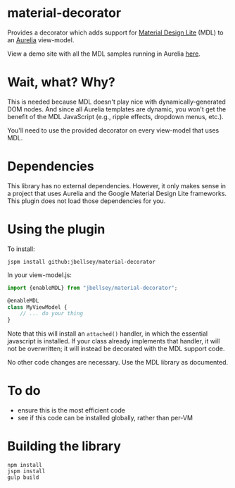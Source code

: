 # material-decorator

Provides a decorator which adds support for 
[Material Design Lite](http://getmdl.io) (MDL) to an 
[Aurelia](http://aurelia.io) view-model.

View a demo site with all the MDL samples running 
in Aurelia [here](http://jbellsey.github.io/material-decorator/).

# Wait, what? Why?

This is needed because MDL doesn't play nice with dynamically-generated 
DOM nodes. And since all Aurelia templates are dynamic, you won't
get the benefit of the MDL JavaScript (e.g., ripple effects, dropdown
menus, etc.). 

You'll need to use the provided decorator on every view-model that uses MDL.

# Dependencies

This library has no external dependencies. However, it only makes sense in a project
that uses Aurelia and the Google Material Design Lite frameworks. This plugin 
does not load those dependencies for you.

# Using the plugin

To install:

```
jspm install github:jbellsey/material-decorator
```

In your view-model.js:

```javascript
import {enableMDL} from "jbellsey/material-decorator";

@enableMDL
class MyViewModel {
    // ... do your thing
}
``` 

Note that this will install an `attached()` handler, in which the essential javascript is installed.
If your class already implements that handler, it will not be overwritten; it will instead be 
decorated with the MDL support code.

No other code changes are necessary. Use the MDL library as documented.

# To do

* ensure this is the most efficient code
* see if this code can be installed globally, rather than per-VM

# Building the library

```
npm install
jspm install
gulp build
```
